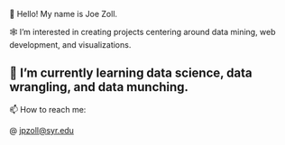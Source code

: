 👋 Hello! My name is Joe Zoll.

🕸 I’m interested in creating projects centering around data mining, web development, and visualizations.

🌱 I’m currently learning data science, data wrangling, and data munching.
- 
📫 How to reach me:

@ jpzoll@syr.edu
